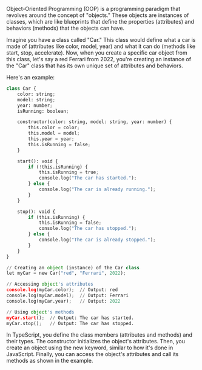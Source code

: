 Object-Oriented Programming (OOP) is a programming paradigm that revolves around the concept of "objects." These objects are instances of classes, which are like blueprints that define the properties (attributes) and behaviors (methods) that the objects can have. 

Imagine you have a class called "Car." This class would define what a car is made of (attributes like color, model, year) and what it can do (methods like start, stop, accelerate). Now, when you create a specific car object from this class, let's say a red Ferrari from 2022, you're creating an instance of the "Car" class that has its own unique set of attributes and behaviors.

Here's an example:

```python
class Car {
    color: string;
    model: string;
    year: number;
    isRunning: boolean;

    constructor(color: string, model: string, year: number) {
        this.color = color;
        this.model = model;
        this.year = year;
        this.isRunning = false;
    }

    start(): void {
        if (!this.isRunning) {
            this.isRunning = true;
            console.log("The car has started.");
        } else {
            console.log("The car is already running.");
        }
    }

    stop(): void {
        if (this.isRunning) {
            this.isRunning = false;
            console.log("The car has stopped.");
        } else {
            console.log("The car is already stopped.");
        }
    }
}

// Creating an object (instance) of the Car class
let myCar = new Car("red", "Ferrari", 2022);

// Accessing object's attributes
console.log(myCar.color);  // Output: red
console.log(myCar.model);  // Output: Ferrari
console.log(myCar.year);   // Output: 2022

// Using object's methods
myCar.start();  // Output: The car has started.
myCar.stop();   // Output: The car has stopped.
```

In TypeScript, you define the class members (attributes and methods) and their types. The constructor initializes the object's attributes. Then, you create an object using the new keyword, similar to how it's done in JavaScript. Finally, you can access the object's attributes and call its methods as shown in the example.
